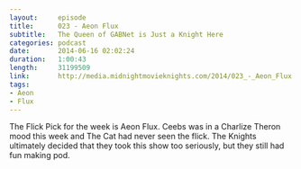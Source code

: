 ```yaml
---
layout:     episode
title:      023 - Aeon Flux
subtitle:   The Queen of GABNet is Just a Knight Here
categories: podcast
date:       2014-06-16 02:02:24
duration:   1:00:43
length:     31199509
link:       http://media.midnightmovieknights.com/2014/023_-_Aeon_Flux.m4a
tags:
- Aeon
- Flux
---
```

The Flick Pick for the week is Aeon Flux. Ceebs was in a Charlize Theron mood this week and The Cat had never seen the flick. The Knights ultimately decided that they took this show too seriously, but they still had fun making pod.